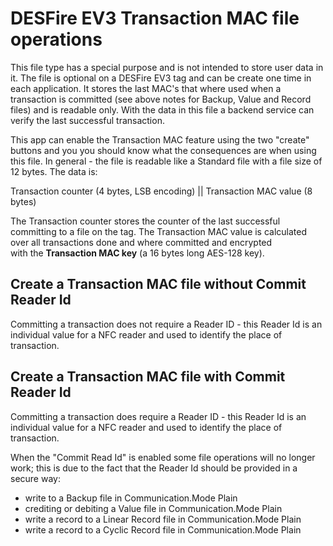 # DESFire EV3 Transaction MAC file operations

This file type has a special purpose and is not intended to store user data in it. The file is 
optional on a DESFire EV3 tag and can be create one time in each application. It stores
the last MAC's that where used when a transaction is committed (see above notes for Backup, Value 
and Record files) and is readable only. With the data in this file a backend service can verify the 
last successful transaction.

This app can enable the Transaction MAC feature using the two "create" buttons and you you should 
know what the consequences are when using this file. In general - the file is readable like a 
Standard file with a file size of 12 bytes. The data is:

Transaction counter (4 bytes, LSB encoding) || Transaction MAC value (8 bytes)

The Transaction counter stores the counter of the last successful committing to a file on the tag. 
The Transaction MAC value is calculated over all transactions done and where committed and encrypted   
with the **Transaction MAC key** (a 16 bytes long AES-128 key).

## Create a Transaction MAC file without Commit Reader Id

Committing a transaction does not require a Reader ID - this Reader Id is an individual value for 
a NFC reader and used to identify the place of transaction.

## Create a Transaction MAC file with Commit Reader Id

Committing a transaction does require a Reader ID - this Reader Id is an individual value for 
a NFC reader and used to identify the place of transaction.

When the "Commit Read Id" is enabled some file operations will no longer work; this is due to the fact 
that the Reader Id should be provided in a secure way:

- write to a Backup file in Communication.Mode Plain
- crediting or debiting a Value file in Communication.Mode Plain
- write a record to a Linear Record file in Communication.Mode Plain
- write a record to a Cyclic Record file in Communication.Mode Plain

